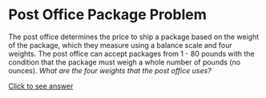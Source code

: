 # Post Office Package Problem

The post office determines the price to ship a package based on the weight of 
the package, which they measure using a balance scale and four weights. The 
post office can accept packages from 1 - 80 pounds with the condition that the 
package must weigh a whole number of pounds (no ounces). *What are the four 
weights that the post office uses?*

[Click to see answer](../answers/post_office_package_answer.md)
